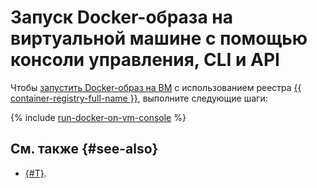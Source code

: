 # Запуск Docker-образа на виртуальной машине с помощью консоли управления, CLI и API

Чтобы [запустить Docker-образ на ВМ](index.md) с использованием реестра [{{ container-registry-full-name }}](../../container-registry/), выполните следующие шаги:

{% include [run-docker-on-vm-console](../../../_tutorials/infrastructure/run-docker-on-vm-console.md) %}

## См. также {#see-also}

* [{#T}](terraform.md).